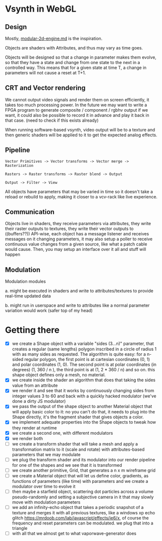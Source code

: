 # Vsynth in WebGL

## Design

Mostly, [modular-2d-engine.md](../modular-2d-engine.md) is the inspiration.

Objects are shaders with Attributes, and thus may vary as time goes.

Objects will be designed so that a change in parameter makes them evolve, so that they have a state and change from one state to the next in a controlled way. This means that for a given state at time T, a change in parameters will not cause a reset at T+1.

## CRT and Vector rendering

We cannot output video signals and render them on screen efficiently, it takes too much processing power. In the future we may want to write a FPGA program to generate composite / component / rgbhv output if we want, it could also be possible to record it in advance and play it back in that case. (need to check if this exists already)

When running software-based vsynth, video output will be to a texture and then generic shaders will be applied to it to get the expected analog effects.

## Pipeline

```
Vector Primitives -> Vector transforms -> Vector merge -> Rasterization

Rasters -> Raster transforms -> Raster blend -> Output

Output -> Filter -> View
```

All objects have parameters that may be varied in time so it doesn't take a reload or rebuild to apply, making it closer to a vcv-rack like live experience.

## Communication

Objects live in shaders, they receive parameters via attributes, they write their raster outputs to textures, they write their vector outputs to ((buffers??))
API-wise, each object has a message listener and receives messages on it changing parameters, it may also setup a poller to receive continuous value changes from a given source, like what a patch cable would cause. Then, you may setup an interface over it all and stuff will happen

## Modulation

Modulation modules 

a. might be executed in shaders and write to attributes/textures to provide real-time updated data

b. might run in userspace and write to attributes like a normal parameter variation would work (safer top of my head)

# Getting there

- [X] we create a Shape object with a variable "sides (3...n)" parameter, that creates a regular (same lengths) polygon inscribed in a circle of radius 1 with as many sides as requested. The algorithm is quite easy: for a n-sided regular polygon, the first point is at cartesian coordinates (0, 1) and polar coordinates (1, 0). The second point is at polar coordinates (in degrees) (1, 360 / n ), the third point is at (1, 2 * 360 / n) and so on. this shape object defines only a mesh, no material. 
- [X] we create inside the shader an algorithm that does that taking the sides value from an attribute 
- [X] we render it and see that it works by continuously changing sides from integer values 3 to 60 and back with a quickly hacked modulator (we've done a dirty JS modulator)
- [X] we pass the output of the shape object to another Material object that will apply basic color to it: no you can't do that, it needs to plug into the Shape directly, it's the fragment shader that gives objects a color.
- [x] we implement adequate properties into the Shape objects to tweak how they render at runtime
- [x] we create a second one, with different modulators
- [x] we render both
- [ ] we create a transform shader that will take a mesh and apply a transformation matrix to it (scale and rotate) with attributes-based parameters that we may modulate
- [ ] we plug the transform shader and its modulator into our render pipeline for one of the shapes and we see that it is transformed
- [ ] we create another primitive, Grid, that generates a n x m wireframe grid
- [ ] we create a Material object that will let us define color, gradients, as functions of parameters (like time) with parameters and we create a modulator over time to evolve it
- [ ] then maybe a starfield object, scattering dot particles across a volume pseudo-randomly and setting a subjective camera in it that may slowly move with modulation parameters
- [ ] we add an infinity-echo object that takes a periodic snapshot of a texture and merges it with all previous textures, like a windows xp echo glitch https://mrdoob.com/lab/javascript/effects/ie6/x, of course the frequency and reset parameters can be modulated. we plug that into a triangle
- [ ] with all that we almost get to what vaporwave-generator does

